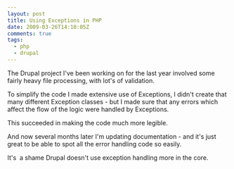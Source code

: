 ```yaml
---
layout: post
title: Using Exceptions in PHP
date: 2009-03-26T14:10:05Z
comments: true
tags:
  - php
  - drupal
---
```


The Drupal project I've been working on for the last year involved some fairly heavy file processing, with lot's of validation.

To simplify the code I made extensive use of Exceptions, I didn't create that many different Exception classes - but I made sure that any errors which affect the flow of the logic were handled by Exceptions.

<!--more-->

This succeeded in making the code much more legible.

And now several months later I'm updating documentation - and it's just great to be able to spot all the error handling code so easily.

It's  a shame Drupal doesn't use exception handling more in the core.
